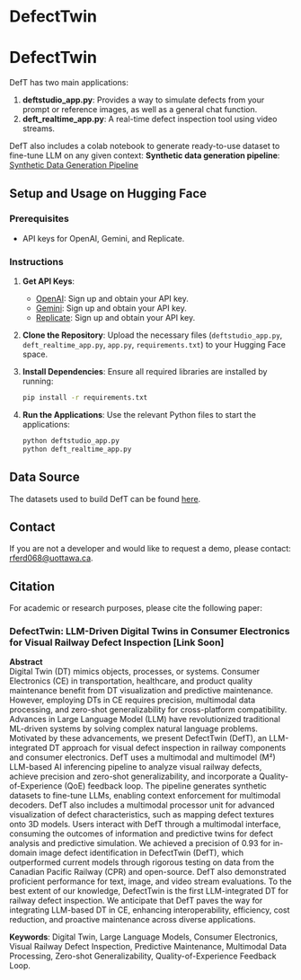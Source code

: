 # DefectTwin

# DefectTwin

DefT has two main applications:
1. **deftstudio_app.py**: Provides a way to simulate defects from your prompt or reference images, as well as a general chat function.
2. **deft_realtime_app.py**: A real-time defect inspection tool using video streams.

DefT also includes a colab notebook to generate ready-to-use dataset to fine-tune LLM on any given context:
**Synthetic data generation pipeline**:
[Synthetic Data Generation Pipeline](https://github.com/turna1/DefectTwin/blob/main/defect_texture__fine_tunellm_with_synthetic_data.ipynb)
## Setup and Usage on Hugging Face

### Prerequisites
- API keys for OpenAI, Gemini, and Replicate.

### Instructions

1. **Get API Keys**:
   - [OpenAI](https://platform.openai.com/signup): Sign up and obtain your API key.
   - [Gemini](https://www.geminisecurity.com/signup): Sign up and obtain your API key.
   - [Replicate](https://replicate.com/signup): Sign up and obtain your API key.

2. **Clone the Repository**: Upload the necessary files (`deftstudio_app.py`, `deft_realtime_app.py`, `app.py`, `requirements.txt`) to your Hugging Face space.

3. **Install Dependencies**: Ensure all required libraries are installed by running:
   ```bash
   pip install -r requirements.txt
   ```

4. **Run the Applications**: Use the relevant Python files to start the applications:
   ```bash
   python deftstudio_app.py
   python deft_realtime_app.py
   ```

## Data Source

The datasets used to build DefT can be found [here](https://github.com/turna1/GenAI-For-Goods/tree/DATASETS-TO-BUILD-RAG-LLM-RAILWAY-DEFECT).

## Contact

If you are not a developer and would like to request a demo, please contact: [rferd068@uottawa.ca](mailto:rferd068@uottawa.ca).

## Citation

For academic or research purposes, please cite the following paper:

### DefectTwin: LLM-Driven Digital Twins in Consumer Electronics for Visual Railway Defect Inspection [Link Soon]

**Abstract**  
Digital Twin (DT) mimics objects, processes, or systems. Consumer Electronics (CE) in transportation, healthcare, and product quality maintenance benefit from DT visualization and predictive maintenance. However, employing DTs in CE requires precision, multimodal data processing, and zero-shot generalizability for cross-platform compatibility. Advances in Large Language Model (LLM) have revolutionized traditional ML-driven systems by solving complex natural language problems. Motivated by these advancements, we present DefectTwin (DefT), an LLM-integrated DT approach for visual defect inspection in railway components and consumer electronics. DefT uses a multimodal and multimodel (M²) LLM-based AI inferencing pipeline to analyze visual railway defects, achieve precision and zero-shot generalizability, and incorporate a Quality-of-Experience (QoE) feedback loop. The pipeline generates synthetic datasets to fine-tune LLMs, enabling context enforcement for multimodal decoders. DefT also includes a multimodal processor unit for advanced visualization of defect characteristics, such as mapping defect textures onto 3D models. Users interact with DefT through a multimodal interface, consuming the outcomes of information and predictive twins for defect analysis and predictive simulation. We achieved a precision of 0.93 for in-domain image defect identification in DefectTwin (DefT), which outperformed current models through rigorous testing on data from the Canadian Pacific Railway (CPR) and open-source. DefT also demonstrated proficient performance for text, image, and video stream evaluations. To the best extent of our knowledge, DefectTwin is the first LLM-integrated DT for railway defect inspection. We anticipate that DefT paves the way for integrating LLM-based DT in CE, enhancing interoperability, efficiency, cost reduction, and proactive maintenance across diverse applications.

**Keywords**: Digital Twin, Large Language Models, Consumer Electronics, Visual Railway Defect Inspection, Predictive Maintenance, Multimodal Data Processing, Zero-shot Generalizability, Quality-of-Experience Feedback Loop.
